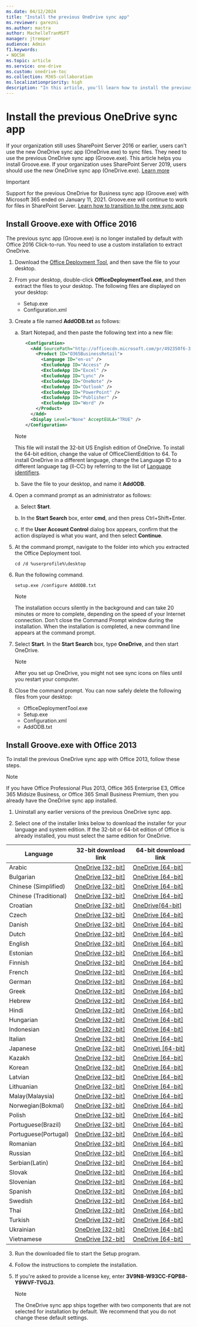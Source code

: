 ```yaml
---
ms.date: 04/12/2024
title: "Install the previous OneDrive sync app"
ms.reviewer: garezni
ms.author: mactra
author: MachelleTranMSFT
manager: jtremper
audience: Admin
f1.keywords:
- NOCSH
ms.topic: article
ms.service: one-drive
ms.custom: onedrive-toc
ms.collection: M365-collaboration
ms.localizationpriority: high
description: "In this article, you'll learn how to install the previous OneDrive sync app (Groove.exe) for use with SharePoint Server."
---
```


# Install the previous OneDrive sync app

If your organization still uses SharePoint Server 2016 or earlier, users can't use the new OneDrive sync app (OneDrive.exe) to sync files. They need to use the previous OneDrive sync app (Groove.exe). This article helps you install Groove.exe. If your organization uses SharePoint Server 2019, users should use the new OneDrive sync app (OneDrive.exe). [Learn more](/sharepoint/install/configure-syncing-with-the-onedrive-sync-app)

> [!IMPORTANT]
> Support for the previous OneDrive for Business sync app (Groove.exe) with Microsoft 365 ended on January 11, 2021. Groove.exe will continue to work for files in SharePoint Server. [Learn how to transition to the new sync app](transition-from-previous-sync-client.md)

## Install Groove.exe with Office 2016

The previous sync app (Groove.exe) is no longer installed by default with Office 2016 Click-to-run. You need to use a custom installation to extract OneDrive.

1. Download the [Office Deployment Tool](https://www.microsoft.com/download/details.aspx?id=49117), and then save the file to your desktop.
2. From your desktop, double-click **OfficeDeploymentTool.exe**, and then extract the files to your desktop.
   The following files are displayed on your desktop:

    - Setup.exe
    - Configuration.xml

3. Create a file named **AddODB.txt** as follows:

    a. Start Notepad, and then paste the following text into a new file:

    ```XML
        <Configuration>
          <Add SourcePath="http://officecdn.microsoft.com/pr/492350f6-3a01-4f97-b9c0-c7c6ddf67d60/" OfficeClientEdition="32" >
            <Product ID="O365BusinessRetail">
              <Language ID="en-us" />
              <ExcludeApp ID="Access" />
              <ExcludeApp ID="Excel" />
              <ExcludeApp ID="Lync" />
              <ExcludeApp ID="OneNote" />
              <ExcludeApp ID="Outlook" />
              <ExcludeApp ID="PowerPoint" />
              <ExcludeApp ID="Publisher" />
              <ExcludeApp ID="Word" />
            </Product>
          </Add>
          <Display Level="None" AcceptEULA="TRUE" />
        </Configuration>
    ```

   > [!NOTE]
   > This file will install the 32-bit US English edition of OneDrive. To install the 64-bit edition, change the value of OfficeClientEdition to 64. To install OneDrive in a different language, change the Language ID to a different language tag (ll-CC) by referring to the list of [Language identifiers](/DeployOffice/office2016/language-identifiers-and-optionstate-id-values-in-office-2016).

    b. Save the file to your desktop, and name it **AddODB**.

4. Open a command prompt as an administrator as follows:

    a. Select **Start**.

    b. In the **Start Search** box, enter **cmd**, and then press Ctrl+Shift+Enter.

    c. If the **User Account Control** dialog box appears, confirm that the action displayed is what you want, and then select **Continue**.

5. At the command prompt, navigate to the folder into which you extracted the Office Deployment tool.

    ```DOS
    cd /d %userprofile%\desktop
    ```

6. Run the following command.

    ```DOS
    setup.exe /configure AddODB.txt
    ```

    > [!NOTE]
   > The installation occurs silently in the background and can take 20 minutes or more to complete, depending on the speed of your Internet connection. Don't close the Command Prompt window during the installation. When the installation is completed, a new command line appears at the command prompt.

7. Select **Start**. In the **Start Search** box, type **OneDrive**, and then start OneDrive.

    > [!NOTE]
    > After you set up OneDrive, you might not see sync icons on files until you restart your computer.

8. Close the command prompt. You can now safely delete the following files from your desktop:

    - OfficeDeploymentTool.exe
    - Setup.exe
    - Configuration.xml
    - AddODB.txt

## Install Groove.exe with Office 2013

To install the previous OneDrive sync app with Office 2013, follow these steps.

   > [!NOTE]
   > If you have Office Professional Plus 2013, Office 365 Enterprise E3, Office 365 Midsize Business, or Office 365 Small Business Premium, then you already have the OneDrive sync app installed.

1. Uninstall any earlier versions of the previous OneDrive sync app.

2. Select one of the installer links below to download the installer for your language and system edition. If the 32-bit or 64-bit edition of Office is already installed, you must select the same edition for OneDrive.

|Language  |32-bit download link  |64-bit download link  |
|---------|---------|---------|
|Arabic             |[OneDrive [32-bit]](https://c2rsetup.officeapps.live.com/c2r/download.aspx?productreleaseid=grooveretail&amp;language=ar-sa&amp;platform=x86&amp;token=3v9n8-w93cc-fqpb8-y9wvf-tvgj3&amp;taxregion=pr&amp;source=olsfcrequest&amp;version=o15ga)  |[OneDrive [64-bit]](https://c2rsetup.officeapps.live.com/c2r/download.aspx?productreleaseid=grooveretail&amp;language=ar-sa&amp;platform=x64&amp;token=3v9n8-w93cc-fqpb8-y9wvf-tvgj3&amp;taxregion=pr&amp;source=olsfcrequest&amp;version=o15ga) |
|Bulgarian             |[OneDrive [32-bit]](https://c2rsetup.officeapps.live.com/c2r/download.aspx?productreleaseid=grooveretail&amp;language=bg-bg&amp;platform=x86&amp;token=3v9n8-w93cc-fqpb8-y9wvf-tvgj3&amp;taxregion=pr&amp;source=olsfcrequest&amp;version=o15ga)  |[OneDrive [64-bit]](https://c2rsetup.officeapps.live.com/c2r/download.aspx?productreleaseid=grooveretail&amp;language=bg-bg&amp;platform=x64&amp;token=3v9n8-w93cc-fqpb8-y9wvf-tvgj3&amp;taxregion=pr&amp;source=olsfcrequest&amp;version=o15ga) |
|Chinese (Simplified)             |[OneDrive [32-bit]](https://c2rsetup.officeapps.live.com/c2r/download.aspx?productreleaseid=grooveretail&amp;language=zh-cn&amp;platform=x86&amp;token=3v9n8-w93cc-fqpb8-y9wvf-tvgj3&amp;taxregion=pr&amp;source=olsfcrequest&amp;version=o15ga)  |[OneDrive [64-bit]](https://c2rsetup.officeapps.live.com/c2r/download.aspx?productreleaseid=grooveretail&amp;language=zh-cn&amp;platform=x64&amp;token=3v9n8-w93cc-fqpb8-y9wvf-tvgj3&amp;taxregion=pr&amp;source=olsfcrequest&amp;version=o15ga) |
|Chinese (Traditional)             |[OneDrive [32-bit]](https://c2rsetup.officeapps.live.com/c2r/download.aspx?productreleaseid=grooveretail&amp;language=zh-tw&amp;platform=x86&amp;token=3v9n8-w93cc-fqpb8-y9wvf-tvgj3&amp;taxregion=pr&amp;source=olsfcrequest&amp;version=o15ga)  |[OneDrive [64-bit]](https://c2rsetup.officeapps.live.com/c2r/download.aspx?productreleaseid=grooveretail&amp;language=zh-tw&amp;platform=x64&amp;token=3v9n8-w93cc-fqpb8-y9wvf-tvgj3&amp;taxregion=pr&amp;source=olsfcrequest&amp;version=o15ga) |
|Croatian             |[OneDrive [32-bit]](https://c2rsetup.officeapps.live.com/c2r/download.aspx?productreleaseid=grooveretail&amp;language=hr-hr&amp;platform=x86&amp;token=3v9n8-w93cc-fqpb8-y9wvf-tvgj3&amp;taxregion=pr&amp;source=olsfcrequest&amp;version=o15ga)  |[OneDrive[64-bit]](https://c2rsetup.officeapps.live.com/c2r/download.aspx?productreleaseid=grooveretail&amp;language=hr-hr&amp;platform=x64&amp;token=3v9n8-w93cc-fqpb8-y9wvf-tvgj3&amp;taxregion=pr&amp;source=olsfcrequest&amp;version=o15ga) |
|Czech             |[OneDrive [32-bit]](https://c2rsetup.officeapps.live.com/c2r/download.aspx?productreleaseid=grooveretail&amp;language=cs-cz&amp;platform=x86&amp;token=3v9n8-w93cc-fqpb8-y9wvf-tvgj3&amp;taxregion=pr&amp;source=olsfcrequest&amp;version=o15ga)  |[OneDrive [64-bit]](https://c2rsetup.officeapps.live.com/c2r/download.aspx?productreleaseid=grooveretail&amp;language=cs-cz&amp;platform=x64&amp;token=3v9n8-w93cc-fqpb8-y9wvf-tvgj3&amp;taxregion=pr&amp;source=olsfcrequest&amp;version=o15ga) |
|Danish             |[OneDrive [32-bit]](https://c2rsetup.officeapps.live.com/c2r/download.aspx?productreleaseid=grooveretail&amp;language=da-dk&amp;platform=x86&amp;token=3v9n8-w93cc-fqpb8-y9wvf-tvgj3&amp;taxregion=pr&amp;source=olsfcrequest&amp;version=o15ga)  |[OneDrive [64-bit]](https://c2rsetup.officeapps.live.com/c2r/download.aspx?productreleaseid=grooveretail&amp;language=da-dk&amp;platform=x64&amp;token=3v9n8-w93cc-fqpb8-y9wvf-tvgj3&amp;taxregion=pr&amp;source=olsfcrequest&amp;version=o15ga) |
|Dutch            |[OneDrive [32-bit]](https://c2rsetup.officeapps.live.com/c2r/download.aspx?productreleaseid=grooveretail&amp;language=nl-nl&amp;platform=x86&amp;token=3v9n8-w93cc-fqpb8-y9wvf-tvgj3&amp;taxregion=pr&amp;source=olsfcrequest&amp;version=o15ga)  |[OneDrive [64-bit]](https://c2rsetup.officeapps.live.com/c2r/download.aspx?productreleaseid=grooveretail&amp;language=nl-nl&amp;platform=]x86&amp;token=3v9n8-w93cc-fqpb8-y9wvf-tvgj3&amp;taxregion=pr&amp;source=olsfcrequest&amp;version=o15ga) |
|English             |[OneDrive [32-bit]](https://c2rsetup.officeapps.live.com/c2r/download.aspx?productreleaseid=grooveretail&amp;language=en-us&amp;platform=x86&amp;token=3v9n8-w93cc-fqpb8-y9wvf-tvgj3&amp;taxregion=pr&amp;source=olsfcrequest&amp;version=o15ga)  |[OneDrive [64-bit]](https://c2rsetup.officeapps.live.com/c2r/download.aspx?productreleaseid=grooveretail&amp;language=en-us&amp;platform=x64&amp;token=3v9n8-w93cc-fqpb8-y9wvf-tvgj3&amp;taxregion=pr&amp;source=olsfcrequest&amp;version=o15ga) |
|Estonian             |[OneDrive [32-bit]](https://c2rsetup.officeapps.live.com/c2r/download.aspx?productreleaseid=grooveretail&amp;language=et-ee&amp;platform=x86&amp;token=3v9n8-w93cc-fqpb8-y9wvf-tvgj3&amp;taxregion=pr&amp;source=olsfcrequest&amp;version=o15ga)  |[OneDrive [64-bit]](https://c2rsetup.officeapps.live.com/c2r/download.aspx?productreleaseid=grooveretail&amp;language=et-ee&amp;platform=x64&amp;token=3v9n8-w93cc-fqpb8-y9wvf-tvgj3&amp;taxregion=pr&amp;source=olsfcrequest&amp;version=o15ga) |
|Finnish             |[OneDrive [32-bit]](https://c2rsetup.officeapps.live.com/c2r/download.aspx?productreleaseid=grooveretail&amp;language=fi-fi&amp;platform=x86&amp;token=3v9n8-w93cc-fqpb8-y9wvf-tvgj3&amp;taxregion=pr&amp;source=olsfcrequest&amp;version=o15ga)  |[OneDrive [64-bit]](https://c2rsetup.officeapps.live.com/c2r/download.aspx?productreleaseid=grooveretail&amp;language=fi-fi&amp;platform=x64&amp;token=3v9n8-w93cc-fqpb8-y9wvf-tvgj3&amp;taxregion=pr&amp;source=olsfcrequest&amp;version=o15ga) |
|French             |[OneDrive [32-bit]](https://c2rsetup.officeapps.live.com/c2r/download.aspx?productreleaseid=grooveretail&amp;language=fr-fr&amp;platform=x86&amp;token=3v9n8-w93cc-fqpb8-y9wvf-tvgj3&amp;taxregion=pr&amp;source=olsfcrequest&amp;version=o15ga)  |[OneDrive [64-bit]](https://c2rsetup.officeapps.live.com/c2r/download.aspx?productreleaseid=grooveretail&amp;language=fr-fr&amp;platform=x64&amp;token=3v9n8-w93cc-fqpb8-y9wvf-tvgj3&amp;taxregion=pr&amp;source=olsfcrequest&amp;version=o15ga) |
|German             |[OneDrive [32-bit]](https://c2rsetup.officeapps.live.com/c2r/download.aspx?productreleaseid=grooveretail&amp;language=de-de&amp;platform=x86&amp;token=3v9n8-w93cc-fqpb8-y9wvf-tvgj3&amp;taxregion=pr&amp;source=olsfcrequest&amp;version=o15ga)  |[OneDrive [64-bit]](https://c2rsetup.officeapps.live.com/c2r/download.aspx?productreleaseid=grooveretail&amp;language=de-de&amp;platform=x64&amp;token=3v9n8-w93cc-fqpb8-y9wvf-tvgj3&amp;taxregion=pr&amp;source=olsfcrequest&amp;version=o15ga) |
|Greek             |[OneDrive [32-bit]](https://c2rsetup.officeapps.live.com/c2r/download.aspx?productreleaseid=grooveretail&amp;language=el-gr&amp;platform=x86&amp;token=3v9n8-w93cc-fqpb8-y9wvf-tvgj3&amp;taxregion=pr&amp;source=olsfcrequest&amp;version=o15ga)  |[OneDrive [64-bit]](https://c2rsetup.officeapps.live.com/c2r/download.aspx?productreleaseid=grooveretail&amp;language=el-gr&amp;platform=x64&amp;token=3v9n8-w93cc-fqpb8-y9wvf-tvgj3&amp;taxregion=pr&amp;source=olsfcrequest&amp;version=o15ga) |
|Hebrew             |[OneDrive [32-bit]](https://c2rsetup.officeapps.live.com/c2r/download.aspx?productreleaseid=grooveretail&amp;language=he-il&amp;platform=x86&amp;token=3v9n8-w93cc-fqpb8-y9wvf-tvgj3&amp;taxregion=pr&amp;source=olsfcrequest&amp;version=o15ga)  |[OneDrive [64-bit]](https://c2rsetup.officeapps.live.com/c2r/download.aspx?productreleaseid=grooveretail&amp;language=he-il&amp;platform=x64&amp;token=3v9n8-w93cc-fqpb8-y9wvf-tvgj3&amp;taxregion=pr&amp;source=olsfcrequest&amp;version=o15ga) |
|Hindi             |[OneDrive [32-bit]](https://c2rsetup.officeapps.live.com/c2r/download.aspx?productreleaseid=grooveretail&amp;language=hi-in&amp;platform=x86&amp;token=3v9n8-w93cc-fqpb8-y9wvf-tvgj3&amp;taxregion=pr&amp;source=olsfcrequest&amp;version=o15ga)  |[OneDrive [64-bit]](https://c2rsetup.officeapps.live.com/c2r/download.aspx?productreleaseid=grooveretail&amp;language=hi-in&amp;platform=x64&amp;token=3v9n8-w93cc-fqpb8-y9wvf-tvgj3&amp;taxregion=pr&amp;source=olsfcrequest&amp;version=o15ga) |
|Hungarian             |[OneDrive [32-bit]](https://c2rsetup.officeapps.live.com/c2r/download.aspx?productreleaseid=grooveretail&amp;language=hu-hu&amp;platform=x86&amp;token=3v9n8-w93cc-fqpb8-y9wvf-tvgj3&amp;taxregion=pr&amp;source=olsfcrequest&amp;version=o15ga)  |[OneDrive [64-bit]](https://c2rsetup.officeapps.live.com/c2r/download.aspx?productreleaseid=grooveretail&amp;language=hu-hu&amp;platform=x64&amp;token=3v9n8-w93cc-fqpb8-y9wvf-tvgj3&amp;taxregion=pr&amp;source=olsfcrequest&amp;version=o15ga) |
|Indonesian             |[OneDrive [32-bit]](https://c2rsetup.officeapps.live.com/c2r/download.aspx?productreleaseid=grooveretail&amp;language=id-id&amp;platform=x86&amp;token=3v9n8-w93cc-fqpb8-y9wvf-tvgj3&amp;taxregion=pr&amp;source=olsfcrequest&amp;version=o15ga)  |[OneDrive [64-bit]](https://c2rsetup.officeapps.live.com/c2r/download.aspx?productreleaseid=grooveretail&amp;language=id-id&amp;platform=x64&amp;token=3v9n8-w93cc-fqpb8-y9wvf-tvgj3&amp;taxregion=pr&amp;source=olsfcrequest&amp;version=o15ga) |
|Italian             |[OneDrive [32-bit]](https://c2rsetup.officeapps.live.com/c2r/download.aspx?productreleaseid=grooveretail&amp;language=it-it&amp;platform=x86&amp;token=3v9n8-w93cc-fqpb8-y9wvf-tvgj3&amp;taxregion=pr&amp;source=olsfcrequest&amp;version=o15ga)  |[OneDrive [64-bit]](https://c2rsetup.officeapps.live.com/c2r/download.aspx?productreleaseid=grooveretail&amp;language=it-it&amp;platform=x64&amp;token=3v9n8-w93cc-fqpb8-y9wvf-tvgj3&amp;taxregion=pr&amp;source=olsfcrequest&amp;version=o15ga) |
|Japanese             |[OneDrive [32-bit]](https://c2rsetup.officeapps.live.com/c2r/download.aspx?productreleaseid=grooveretail&amp;language=ja-jp&amp;platform=x86&amp;token=3v9n8-w93cc-fqpb8-y9wvf-tvgj3&amp;taxregion=pr&amp;source=olsfcrequest&amp;version=o15ga)  |[OneDrive\ [64-bit]](https://c2rsetup.officeapps.live.com/c2r/download.aspx?productreleaseid=grooveretail&amp;language=ja-jp&amp;platform=x64&amp;token=3v9n8-w93cc-fqpb8-y9wvf-tvgj3&amp;taxregion=pr&amp;source=olsfcrequest&amp;version=o15ga) |
|Kazakh             |[OneDrive [32-bit]](https://c2rsetup.officeapps.live.com/c2r/download.aspx?productreleaseid=grooveretail&amp;language=kk-kz&amp;platform=x86&amp;token=3v9n8-w93cc-fqpb8-y9wvf-tvgj3&amp;taxregion=pr&amp;source=olsfcrequest&amp;version=o15ga)  |[OneDrive [64-bit]](https://c2rsetup.officeapps.live.com/c2r/download.aspx?productreleaseid=grooveretail&amp;language=kk-kz&amp;platform=x64&amp;token=3v9n8-w93cc-fqpb8-y9wvf-tvgj3&amp;taxregion=pr&amp;source=olsfcrequest&amp;version=o15g) |
|Korean             |[OneDrive [32-bit]](https://c2rsetup.officeapps.live.com/c2r/download.aspx?productreleaseid=grooveretail&amp;language=ko-kr&amp;platform=x86&amp;token=3v9n8-w93cc-fqpb8-y9wvf-tvgj3&amp;taxregion=pr&amp;source=olsfcrequest&amp;version=o15ga)  |[OneDrive [64-bit]](https://c2rsetup.officeapps.live.com/c2r/download.aspx?productreleaseid=grooveretail&amp;language=ko-kr&amp;platform=x64&amp;token=3v9n8-w93cc-fqpb8-y9wvf-tvgj3&amp;taxregion=pr&amp;source=olsfcrequest&amp;version=o15ga) |
|Latvian             |[OneDrive [32-bit]](https://c2rsetup.officeapps.live.com/c2r/download.aspx?productreleaseid=grooveretail&amp;language=lv-lv&amp;platform=x86&amp;token=3v9n8-w93cc-fqpb8-y9wvf-tvgj3&amp;taxregion=pr&amp;source=olsfcrequest&amp;version=o15ga)  |[OneDrive [64-bit]](https://c2rsetup.officeapps.live.com/c2r/download.aspx?productreleaseid=grooveretail&amp;language=lv-lv&amp;platform=x64&amp;token=3v9n8-w93cc-fqpb8-y9wvf-tvgj3&amp;taxregion=pr&amp;source=olsfcrequest&amp;version=o15ga) |
|Lithuanian             |[OneDrive [32-bit]](https://c2rsetup.officeapps.live.com/c2r/download.aspx?productreleaseid=grooveretail&amp;language=lt-lt&amp;platform=x86&amp;token=3v9n8-w93cc-fqpb8-y9wvf-tvgj3&amp;taxregion=pr&amp;source=olsfcrequest&amp;version=o15ga)  |[OneDrive [64-bit]](https://c2rsetup.officeapps.live.com/c2r/download.aspx?productreleaseid=grooveretail&amp;language=lt-lt&amp;platform=x64&amp;token=3v9n8-w93cc-fqpb8-y9wvf-tvgj3&amp;taxregion=pr&amp;source=olsfcrequest&amp;version=o15ga) |
|Malay(Malaysia)             |[OneDrive [32-bit]](https://c2rsetup.officeapps.live.com/c2r/download.aspx?productreleaseid=grooveretail&amp;language=ms-my&amp;platform=x86&amp;token=3v9n8-w93cc-fqpb8-y9wvf-tvgj3&amp;taxregion=pr&amp;source=olsfcrequest&amp;version=o15ga)  |[OneDrive [64-bit]](https://c2rsetup.officeapps.live.com/c2r/download.aspx?productreleaseid=grooveretail&amp;language=ms-my&amp;platform=x64&amp;token=3v9n8-w93cc-fqpb8-y9wvf-tvgj3&amp;taxregion=pr&amp;source=olsfcrequest&amp;version=o15ga) |
|Norwegian(Bokmal)            |[OneDrive [32-bit]](https://c2rsetup.officeapps.live.com/c2r/download.aspx?productreleaseid=grooveretail&amp;language=nb-no&amp;platform=x86&amp;token=3v9n8-w93cc-fqpb8-y9wvf-tvgj3&amp;taxregion=pr&amp;source=olsfcrequest&amp;version=o15)  |[OneDrive [64-bit]](https://c2rsetup.officeapps.live.com/c2r/download.aspx?productreleaseid=grooveretail&amp;language=nb-no&amp;platform=x64&amp;token=3v9n8-w93cc-fqpb8-y9wvf-tvgj3&amp;taxregion=pr&amp;source=olsfcrequest&amp;version=o15ga) |
|Polish             |[OneDrive [32-bit]](https://c2rsetup.officeapps.live.com/c2r/download.aspx?productreleaseid=grooveretail&amp;language=pl-pl&amp;platform=x86&amp;token=3v9n8-w93cc-fqpb8-y9wvf-tvgj3&amp;taxregion=pr&amp;source=olsfcrequest&amp;version=o15ga)  |[OneDrive [64-bit]](https://c2rsetup.officeapps.live.com/c2r/download.aspx?productreleaseid=grooveretail&amp;language=pl-pl&amp;platform=x64&amp;token=3v9n8-w93cc-fqpb8-y9wvf-tvgj3&amp;taxregion=pr&amp;source=olsfcrequest&amp;version=o15ga) |
|Portuguese(Brazil)             |[OneDrive [32-bit]](https://c2rsetup.officeapps.live.com/c2r/download.aspx?productreleaseid=grooveretail&amp;language=pt-br&amp;platform=x86&amp;token=3v9n8-w93cc-fqpb8-y9wvf-tvgj3&amp;taxregion=pr&amp;source=olsfcrequest&amp;version=o15ga)  |[OneDrive [64-bit]](https://c2rsetup.officeapps.live.com/c2r/download.aspx?productreleaseid=grooveretail&amp;language=pt-br&amp;platform=x64&amp;token=3v9n8-w93cc-fqpb8-y9wvf-tvgj3&amp;taxregion=pr&amp;source=olsfcrequest&amp;version=o15ga) |
|Portuguese(Portugal)             |[OneDrive [32-bit]](https://c2rsetup.officeapps.live.com/c2r/download.aspx?productreleaseid=grooveretail&amp;language=pt-pt&amp;platform=x86&amp;token=3v9n8-w93cc-fqpb8-y9wvf-tvgj3&amp;taxregion=pr&amp;source=olsfcrequest&amp;version=o15ga)  |[OneDrive [64-bit]](https://c2rsetup.officeapps.live.com/c2r/download.aspx?productreleaseid=grooveretail&amp;language=pt-pt&amp;platform=x64&amp;token=3v9n8-w93cc-fqpb8-y9wvf-tvgj3&amp;taxregion=pr&amp;source=olsfcrequest&amp;version=o15ga) |
|Romanian             |[OneDrive [32-bit]](https://c2rsetup.officeapps.live.com/c2r/download.aspx?productreleaseid=grooveretail&amp;language=ro-ro&amp;platform=x86&amp;token=3v9n8-w93cc-fqpb8-y9wvf-tvgj3&amp;taxregion=pr&amp;source=olsfcrequest&amp;version=o15ga)  |[OneDrive [64-bit]](https://c2rsetup.officeapps.live.com/c2r/download.aspx?productreleaseid=grooveretail&amp;language=ro-ro&amp;platform=x64&amp;token=3v9n8-w93cc-fqpb8-y9wvf-tvgj3&amp;taxregion=pr&amp;source=olsfcrequest&amp;version=o15ga) |
|Russian             |[OneDrive [32-bit]](https://c2rsetup.officeapps.live.com/c2r/download.aspx?productreleaseid=grooveretail&amp;language=ru-ru&amp;platform=x86&amp;token=3v9n8-w93cc-fqpb8-y9wvf-tvgj3&amp;taxregion=pr&amp;source=olsfcrequest&amp;version=o15gaa)  |[OneDrive [64-bit]](https://c2rsetup.officeapps.live.com/c2r/download.aspx?productreleaseid=grooveretail&amp;language=ru-ru&amp;platform=x64&amp;token=3v9n8-w93cc-fqpb8-y9wvf-tvgj3&amp;taxregion=pr&amp;source=olsfcrequest&amp;version=o15ga) |
|Serbian(Latin)             |[OneDrive [32-bit]](https://c2rsetup.officeapps.live.com/c2r/download.aspx?productreleaseid=grooveretail&amp;language=sr-latn-cs&amp;platform=x86&amp;token=3v9n8-w93cc-fqpb8-y9wvf-tvgj3&amp;taxregion=pr&amp;source=olsfcrequest&amp;version=o15ga)  |[OneDrive [64-bit]](https://c2rsetup.officeapps.live.com/c2r/download.aspx?productreleaseid=grooveretail&amp;language=sr-latn-cs&amp;platform=x64&amp;token=3v9n8-w93cc-fqpb8-y9wvf-tvgj3&amp;taxregion=pr&amp;source=olsfcrequest&amp;version=o15ga) |
|Slovak             |[OneDrive [32-bit]](https://c2rsetup.officeapps.live.com/c2r/download.aspx?productreleaseid=grooveretail&amp;language=sk-sk&amp;platform=x86&amp;token=3v9n8-w93cc-fqpb8-y9wvf-tvgj3&amp;taxregion=pr&amp;source=olsfcrequest&amp;version=o15ga)  |[OneDrive [64-bit]](https://c2rsetup.officeapps.live.com/c2r/download.aspx?productreleaseid=grooveretail&amp;language=sk-sk&amp;platform=x64&amp;token=3v9n8-w93cc-fqpb8-y9wvf-tvgj3&amp;taxregion=pr&amp;source=olsfcrequest&amp;version=o15ga) |
|Slovenian             |[OneDrive [32-bit]](https://c2rsetup.officeapps.live.com/c2r/download.aspx?productreleaseid=grooveretail&amp;language=sl-si&amp;platform=x86&amp;token=3v9n8-w93cc-fqpb8-y9wvf-tvgj3&amp;taxregion=pr&amp;source=olsfcrequest&amp;version=o15ga)  |[OneDrive [64-bit]](https://c2rsetup.officeapps.live.com/c2r/download.aspx?productreleaseid=grooveretail&amp;language=sl-si&amp;platform=x64&amp;token=3v9n8-w93cc-fqpb8-y9wvf-tvgj3&amp;taxregion=pr&amp;source=olsfcrequest&amp;version=o15ga) |
|Spanish             |[OneDrive [32-bit]](https://c2rsetup.officeapps.live.com/c2r/download.aspx?productreleaseid=grooveretail&amp;language=es-es&amp;platform=x86&amp;token=3v9n8-w93cc-fqpb8-y9wvf-tvgj3&amp;taxregion=pr&amp;source=olsfcrequest&amp;version=o15ga)  |[OneDrive [64-bit]](https://c2rsetup.officeapps.live.com/c2r/download.aspx?productreleaseid=grooveretail&amp;language=es-es&amp;platform=x64&amp;token=3v9n8-w93cc-fqpb8-y9wvf-tvgj3&amp;taxregion=pr&amp;source=olsfcrequest&amp;version=o15ga) |
|Swedish             |[OneDrive [32-bit]](https://c2rsetup.officeapps.live.com/c2r/download.aspx?productreleaseid=grooveretail&amp;language=sv-se&amp;platform=x86&amp;token=3v9n8-w93cc-fqpb8-y9wvf-tvgj3&amp;taxregion=pr&amp;source=olsfcrequest&amp;version=o15gaga)  |[OneDrive [64-bit]](https://c2rsetup.officeapps.live.com/c2r/download.aspx?productreleaseid=grooveretail&amp;language=sv-se&amp;platform=x64&amp;token=3v9n8-w93cc-fqpb8-y9wvf-tvgj3&amp;taxregion=pr&amp;source=olsfcrequest&amp;version=o15ga) |
|Thai             |[OneDrive [32-bit]](https://c2rsetup.officeapps.live.com/c2r/download.aspx?productreleaseid=grooveretail&amp;language=th-th&amp;platform=x86&amp;token=3v9n8-w93cc-fqpb8-y9wvf-tvgj3&amp;taxregion=pr&amp;source=olsfcrequest&amp;version=o15ga)  |[OneDrive [64-bit]](https://c2rsetup.officeapps.live.com/c2r/download.aspx?productreleaseid=grooveretail&amp;language=th-th&amp;platform=x64&amp;token=3v9n8-w93cc-fqpb8-y9wvf-tvgj3&amp;taxregion=pr&amp;source=olsfcrequest&amp;version=o15ga) |
|Turkish             |[OneDrive [32-bit]](https://c2rsetup.officeapps.live.com/c2r/download.aspx?productreleaseid=grooveretail&amp;language=tr-tr&amp;platform=x86&amp;token=3v9n8-w93cc-fqpb8-y9wvf-tvgj3&amp;taxregion=pr&amp;source=olsfcrequest&amp;version=o15ga)  |[OneDrive [64-bit]](https://c2rsetup.officeapps.live.com/c2r/download.aspx?productreleaseid=grooveretail&amp;language=tr-tr&amp;platform=x64&amp;token=3v9n8-w93cc-fqpb8-y9wvf-tvgj3&amp;taxregion=pr&amp;source=olsfcrequest&amp;version=o15ga) |
|Ukrainian             |[OneDrive [32-bit]](https://c2rsetup.officeapps.live.com/c2r/download.aspx?productreleaseid=grooveretail&amp;language=uk-ua&amp;platform=x86&amp;token=3v9n8-w93cc-fqpb8-y9wvf-tvgj3&amp;taxregion=pr&amp;source=olsfcrequest&amp;version=o15ga)  |[OneDrive [64-bit]](https://c2rsetup.officeapps.live.com/c2r/download.aspx?productreleaseid=grooveretail&amp;language=uk-ua&amp;platform=x64&amp;token=3v9n8-w93cc-fqpb8-y9wvf-tvgj3&amp;taxregion=pr&amp;source=olsfcrequest&amp;version=o15ga) |
|Vietnamese             |[OneDrive [32-bit]](https://c2rsetup.officeapps.live.com/c2r/download.aspx?productreleaseid=grooveretail&amp;language=vi-vn&amp;platform=x86&amp;token=3v9n8-w93cc-fqpb8-y9wvf-tvgj3&amp;taxregion=pr&amp;source=olsfcrequest&amp;version=o15ga)  |[OneDrive [64-bit]](https://c2rsetup.officeapps.live.com/c2r/download.aspx?productreleaseid=grooveretail&amp;language=vi-vn&amp;platform=x64&amp;token=3v9n8-w93cc-fqpb8-y9wvf-tvgj3&amp;taxregion=pr&amp;source=olsfcrequest&amp;version=o15ga) |

3. Run the downloaded file to start the Setup program.

4. Follow the instructions to complete the installation.

5. If you're asked to provide a license key, enter **3V9N8-W93CC-FQPB8-Y9WVF-TVGJ3**.

    > [!NOTE]
    > The OneDrive sync app ships together with two components that are not selected for installation by default. We recommend that you do not change these default settings.
